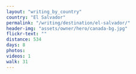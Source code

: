 ```yaml
---
layout: "writing_by_country"
country: "El Salvador"
permalink: "/writing/destination/el-salvador/"
header-img: "assets/owner/hero/canada-bg.jpg"
flickr-text: ""
distance: 534
days: 8
photos:
videos: 1
walk: 31
---
```

